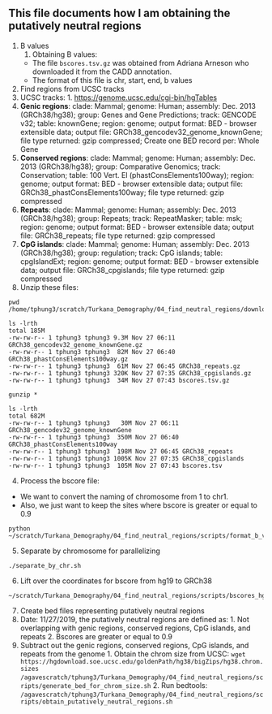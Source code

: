## This file documents how I am obtaining the putatively neutral regions

1. B values
   1. Obtaining B values:
     - The file `bscores.tsv.gz` was obtained from Adriana Arneson who downloaded it from the CADD annotation.
     - The format of this file is chr, start, end, b values
2. Find regions from UCSC tracks
  1. UCSC tracks:
    1. https://genome.ucsc.edu/cgi-bin/hgTables
  2. **Genic regions**: clade: Mammal; genome: Human; assembly: Dec. 2013 (GRCh38/hg38); group: Genes and Gene Predictions; track: GENCODE v32; table: knownGene; region: genome; output format: BED - browser extensible data; output file: GRCh38_gencodev32_genome_knownGene; file type returned: gzip compressed; Create one BED record per: Whole Gene
  3. **Conserved regions**: clade: Mammal; genome: Human; assembly: Dec. 2013 (GRCh38/hg38); group: Comparative Genomics; track: Conservation; table: 100 Vert. El (phastConsElements100way); region: genome; output format: BED - browser extensible data; output file: GRCh38_phastConsElements100way; file type returned: gzip compressed
  4. **Repeats**: clade: Mammal; genome: Human; assembly: Dec. 2013 (GRCh38/hg38); group: Repeats; track: RepeatMasker; table: msk; region: genome; output format: BED - browser extensible data; output file: GRCh38_repeats; file type returned: gzip compressed
  5. **CpG islands**: clade: Mammal; genome: Human; assembly: Dec. 2013 (GRCh38/hg38); group: regulation; track: CpG islands; table: cpgIslandExt; region: genome; output format: BED - browser extensible data; output file: GRCh38_cpgislands; file type returned: gzip compressed
3. Unzip these files:
  ```
  pwd
  /home/tphung3/scratch/Turkana_Demography/04_find_neutral_regions/download
  ```

  ```
  ls -lrth
  total 185M
  -rw-rw-r-- 1 tphung3 tphung3 9.3M Nov 27 06:11 GRCh38_gencodev32_genome_knownGene.gz
  -rw-rw-r-- 1 tphung3 tphung3  82M Nov 27 06:40 GRCh38_phastConsElements100way.gz
  -rw-rw-r-- 1 tphung3 tphung3  61M Nov 27 06:45 GRCh38_repeats.gz
  -rw-rw-r-- 1 tphung3 tphung3 320K Nov 27 07:35 GRCh38_cpgislands.gz
  -rw-rw-r-- 1 tphung3 tphung3  34M Nov 27 07:43 bscores.tsv.gz
  ```

  ```
  gunzip *
  ```

  ```
  ls -lrth
  total 682M
  -rw-rw-r-- 1 tphung3 tphung3   30M Nov 27 06:11 GRCh38_gencodev32_genome_knownGene
  -rw-rw-r-- 1 tphung3 tphung3  350M Nov 27 06:40 GRCh38_phastConsElements100way
  -rw-rw-r-- 1 tphung3 tphung3  198M Nov 27 06:45 GRCh38_repeats
  -rw-rw-r-- 1 tphung3 tphung3 1005K Nov 27 07:35 GRCh38_cpgislands
  -rw-rw-r-- 1 tphung3 tphung3  105M Nov 27 07:43 bscores.tsv
  ```
4. Process the bscore file:
  - We want to convert the naming of chromosome from 1 to chr1.
  - Also, we just want to keep the sites where bscore is greater or equal to 0.9
  ```
  python ~/scratch/Turkana_Demography/04_find_neutral_regions/scripts/format_b_values_file.py
  ```
5. Separate by chromosome for parallelizing
  ```
  ./separate_by_chr.sh
  ```
6. Lift over the coordinates for bscore from hg19 to GRCh38
  ```
  ~/scratch/Turkana_Demography/04_find_neutral_regions/scripts/bscores_hg19tohg38_liftover.sh
  ```
7. Create bed files representing putatively neutral regions
  1. Date: 11/27/2019, the putatively neutral regions are defined as:
    1. Not overlapping with genic regions, conserved regions, CpG islands, and repeats
    2. Bscores are greater or equal to 0.9
  2. Subtract out the genic regions, conserved regions, CpG islands, and repeats from the genome
    1. Obtain the chrom size from UCSC: `wget https://hgdownload.soe.ucsc.edu/goldenPath/hg38/bigZips/hg38.chrom.sizes`
    ```
    /agavescratch/tphung3/Turkana_Demography/04_find_neutral_regions/scripts/generate_bed_for_chrom_size.sh
    ```
    2. Run bedtools:
    ```
    /agavescratch/tphung3/Turkana_Demography/04_find_neutral_regions/scripts/obtain_putatively_neutral_regions.sh
    ```
